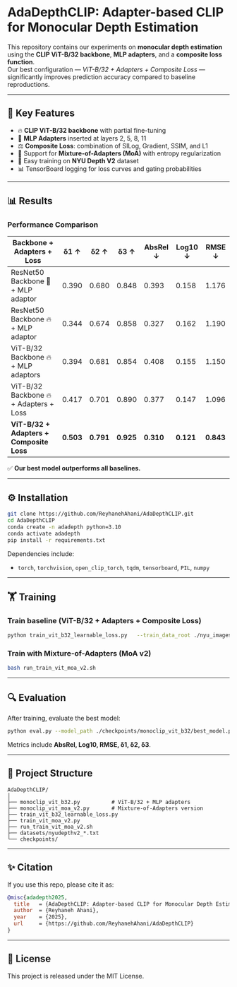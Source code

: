 # AdaDepthCLIP: Adapter-based CLIP for Monocular Depth Estimation

This repository contains our experiments on **monocular depth estimation** using the **CLIP ViT-B/32 backbone**, **MLP adapters**, and a **composite loss function**.  
Our best configuration — *ViT-B/32 + Adapters + Composite Loss* — significantly improves prediction accuracy compared to baseline reproductions.

---

## 🚀 Key Features
- 🔥 **CLIP ViT-B/32 backbone** with partial fine-tuning  
- 🧩 **MLP Adapters** inserted at layers 2, 5, 8, 11  
- ⚖️ **Composite Loss**: combination of SILog, Gradient, SSIM, and L1  
- 🧪 Support for **Mixture-of-Adapters (MoA)** with entropy regularization  
- 📝 Easy training on **NYU Depth V2** dataset  
- 📊 TensorBoard logging for loss curves and gating probabilities  

---

## 📊 Results

### Performance Comparison

| Backbone + Adapters + Loss              | δ1 ↑  | δ2 ↑  | δ3 ↑  | AbsRel ↓ | Log10 ↓ | RMSE ↓ |
|-----------------------------------------|-------|-------|-------|----------|---------|--------|
| ResNet50 Backbone 🧊 + MLP adaptor       | 0.390 | 0.680 | 0.848 | 0.393    | 0.158   | 1.176  |
| ResNet50 Backbone 🔥 + MLP adaptor       | 0.344 | 0.674 | 0.858 | 0.327    | 0.162   | 1.190  |
| ViT-B/32 Backbone 🔥 + MLP adaptors      | 0.394 | 0.681 | 0.854 | 0.408    | 0.155   | 1.150  |
| ViT-B/32 Backbone 🔥 + Adapters + Loss   | 0.417 | 0.701 | 0.890 | 0.377    | 0.147   | 1.096  |
| **ViT-B/32 + Adapters + Composite Loss**| **0.503** | **0.791** | **0.925** | **0.310** | **0.121** | **0.843** |

✅ **Our best model outperforms all baselines.**

---

## ⚙️ Installation

```bash
git clone https://github.com/ReyhanehAhani/AdaDepthCLIP.git
cd AdaDepthCLIP
conda create -n adadepth python=3.10
conda activate adadepth
pip install -r requirements.txt
```

Dependencies include:
- `torch`, `torchvision`, `open_clip_torch`, `tqdm`, `tensorboard`, `PIL`, `numpy`

---

## 🏋️ Training

### Train baseline (ViT-B/32 + Adapters + Composite Loss)
```bash
python train_vit_b32_learnable_loss.py   --train_data_root ./nyu_images/train   --val_data_root ./nyu_images/test   --train_data_path ./datasets/nyudepthv2_train_files_with_gt_dense.txt   --val_data_path ./datasets/nyudepthv2_test_files_with_gt_dense.txt   --model_path ./checkpoints/monoclip_vit_b32   --log_dir ./tensorboard_logs/monoclip_vit_b32   --epochs 50 --batch_size 8
```

### Train with Mixture-of-Adapters (MoA v2)
```bash
bash run_train_vit_moa_v2.sh
```

---

## 🔍 Evaluation
After training, evaluate the best model:
```bash
python eval.py --model_path ./checkpoints/monoclip_vit_b32/best_model.pth
```

Metrics include **AbsRel, Log10, RMSE, δ1, δ2, δ3**.

---

## 📂 Project Structure
```
AdaDepthCLIP/
│
├── monoclip_vit_b32.py          # ViT-B/32 + MLP adapters
├── monoclip_vit_moa_v2.py       # Mixture-of-Adapters version
├── train_vit_b32_learnable_loss.py
├── train_vit_moa_v2.py
├── run_train_vit_moa_v2.sh
├── datasets/nyudepthv2_*.txt
└── checkpoints/
```

---

## ✨ Citation
If you use this repo, please cite it as:
```bibtex
@misc{adadepth2025,
  title   = {AdaDepthCLIP: Adapter-based CLIP for Monocular Depth Estimation},
  author  = {Reyhaneh Ahani},
  year    = {2025},
  url     = {https://github.com/ReyhanehAhani/AdaDepthCLIP}
}
```

---

## 📝 License
This project is released under the MIT License.
